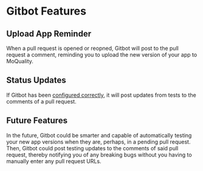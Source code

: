 # Gitbot Features

## Upload App Reminder

When a pull request is opened or reopned, Gitbot will post to the pull request a comment, reminding you to upload the new version of your app to MoQuality.

## Status Updates

If Gitbot has been [configured correctly](getting-started/#setup), it will post updates from tests to the comments of a pull request.

## Future Features

In the future, Gitbot could be smarter and capable of automatically testing your new app versions when they are, perhaps, in a pending pull request. Then, Gitbot could post testing updates to the comments of said pull request, thereby notifying you of any breaking bugs without you having to manually enter any pull request URLs.